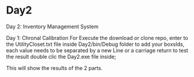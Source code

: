 # Day2
Day 2: Inventory Management System

Day 1: Chronal Calibration For Execute the download or clone repo, enter to the 
UtilityCloset.txt file inside Day2/bin/Debug folder to add your boxsIds, 
each value needs to be separated by a new Line or a carriage return to test the result double clic the Day2.exe file inside; 

This will show the results of the 2 parts.
